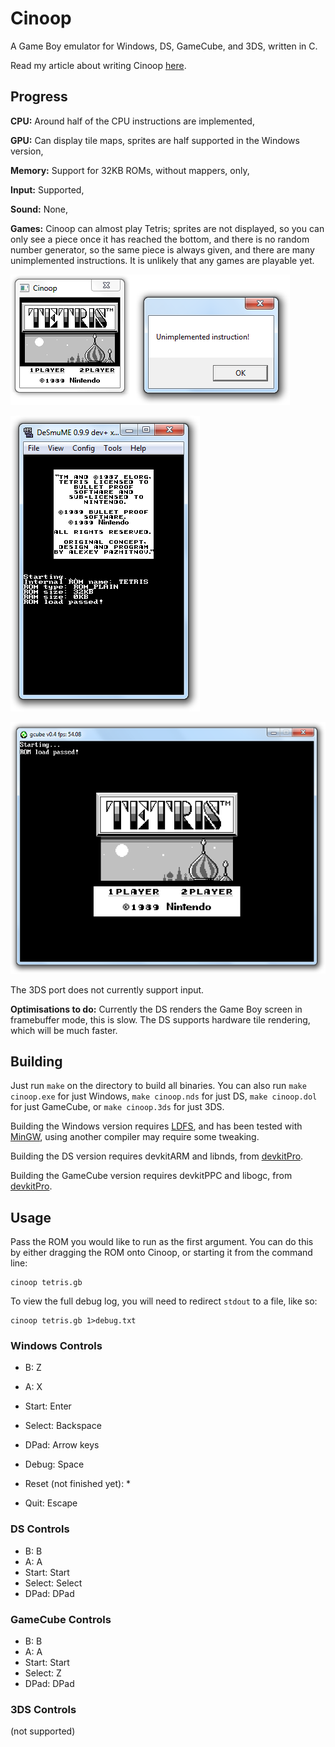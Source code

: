 Cinoop
======
A Game Boy emulator for Windows, DS, GameCube, and 3DS, written in C.

Read my article about writing Cinoop [here](http://cturt.github.io/cinoop.html).

## Progress
**CPU:** Around half of the CPU instructions are implemented,

**GPU:** Can display tile maps, sprites are half supported in the Windows version,

**Memory:** Support for 32KB ROMs, without mappers, only,

**Input:** Supported,

**Sound:** None,

**Games:** Cinoop can almost play Tetris; sprites are not displayed, so you can only see a piece once it has reached the bottom, and there is no random number generator, so the same piece is always given, and there are many unimplemented instructions. It is unlikely that any games are playable yet.

![Running Tetris](tetris.png)

![DS emulator running Cinoop](ds.png)

![GameCube emulator running Cinoop](gamecube.png)

The 3DS port does not currently support input.

**Optimisations to do:** Currently the DS renders the Game Boy screen in framebuffer mode, this is slow. The DS supports hardware tile rendering, which will be much faster.

## Building
Just run `make` on the directory to build all binaries. You can also run `make cinoop.exe` for just Windows, `make cinoop.nds` for just DS, `make cinoop.dol` for just GameCube, or `make cinoop.3ds` for just 3DS.

Building the Windows version requires [LDFS](https://github.com/CTurt/LDFS), and has been tested with [MinGW](http://www.mingw.org/), using another compiler may require some tweaking.

Building the DS version requires devkitARM and libnds, from [devkitPro](http://devkitPro.org).

Building the GameCube version requires devkitPPC and libogc, from [devkitPro](http://devkitPro.org).

## Usage
Pass the ROM you would like to run as the first argument. You can do this by either dragging the ROM onto Cinoop, or starting it from the command line:

    cinoop tetris.gb

To view the full debug log, you will need to redirect `stdout` to a file, like so:

    cinoop tetris.gb 1>debug.txt

### Windows Controls
- B: Z
- A: X
- Start: Enter
- Select: Backspace
- DPad: Arrow keys

- Debug: Space
- Reset (not finished yet): *
- Quit: Escape

### DS Controls
- B: B
- A: A
- Start: Start
- Select: Select
- DPad: DPad

### GameCube Controls
- B: B
- A: A
- Start: Start
- Select: Z
- DPad: DPad

### 3DS Controls
(not supported)